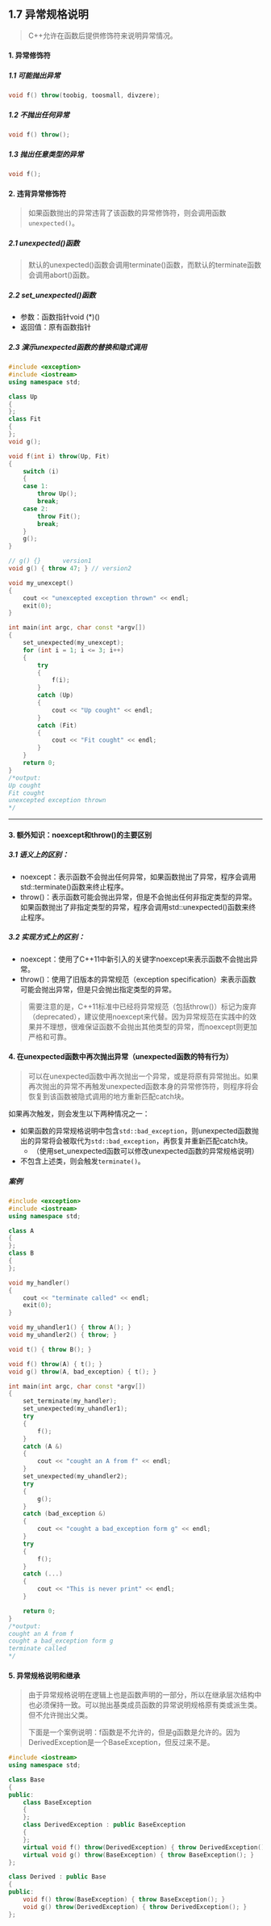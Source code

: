 ## 1.7 异常规格说明

> C++允许在函数后提供修饰符来说明异常情况。

#### 1. 异常修饰符

##### 1.1 可能抛出异常

```C++
void f() throw(toobig, toosmall, divzere);
```

##### 1.2 不抛出任何异常

```C++
void f() throw();
```

##### 1.3 抛出任意类型的异常

```C++
void f();
```

#### 2. 违背异常修饰符

> 如果函数抛出的异常违背了该函数的异常修饰符，则会调用函数`unexpected()`。

##### 2.1 unexpected()函数

> 默认的unexpected()函数会调用terminate()函数，而默认的terminate函数会调用abort()函数。

##### 2.2 set_unexpected()函数

* 参数：函数指针void (*)()
* 返回值：原有函数指针

##### 2.3 演示unexpected函数的替换和隐式调用

```C++
#include <exception>
#include <iostream>
using namespace std;

class Up
{
};
class Fit
{
};
void g();

void f(int i) throw(Up, Fit)
{
    switch (i)
    {
    case 1:
        throw Up();
        break;
    case 2:
        throw Fit();
        break;
    }
    g();
}

// g() {}      version1
void g() { throw 47; } // version2

void my_unexcept()
{
    cout << "unexcepted exception thrown" << endl;
    exit(0);
}

int main(int argc, char const *argv[])
{
    set_unexpected(my_unexcept);
    for (int i = 1; i <= 3; i++)
    {
        try
        {
            f(i);
        }
        catch (Up)
        {
            cout << "Up cought" << endl;
        }
        catch (Fit)
        {
            cout << "Fit cought" << endl;
        }
    }
    return 0;
}
/*output:
Up cought
Fit cought
unexcepted exception thrown
*/
```

---

#### 3. 额外知识：noexcept和throw()的主要区别

##### 3.1 语义上的区别：

- noexcept：表示函数不会抛出任何异常，如果函数抛出了异常，程序会调用std::terminate()函数来终止程序。
- throw()：表示函数可能会抛出异常，但是不会抛出任何非指定类型的异常。如果函数抛出了非指定类型的异常，程序会调用std::unexpected()函数来终止程序。

##### 3.2 实现方式上的区别：

- noexcept：使用了C++11中新引入的关键字noexcept来表示函数不会抛出异常。
- throw()：使用了旧版本的异常规范（exception specification）来表示函数可能会抛出异常，但是只会抛出指定类型的异常。

> 需要注意的是，C++11标准中已经将异常规范（包括throw()）标记为废弃（deprecated），建议使用noexcept来代替。因为异常规范在实践中的效果并不理想，很难保证函数不会抛出其他类型的异常，而noexcept则更加严格和可靠。

#### 4. 在unexpected函数中再次抛出异常（unexpected函数的特有行为）

> 可以在unexpected函数中再次抛出一个异常，或是将原有异常抛出。如果再次抛出的异常不再触发unexpected函数本身的异常修饰符，则程序将会恢复到该函数被隐式调用的地方重新匹配catch块。

如果再次触发，则会发生以下两种情况之一：

* 如果函数的异常规格说明中包含`std::bad_exception`，则unexpected函数抛出的异常将会被取代为`std::bad_exception`，再恢复并重新匹配catch块。
	* （使用set_unexpected函数可以修改unexpected函数的异常规格说明）
* 不包含上述类，则会触发`terminate()`。

##### 案例

```C++
#include <exception>
#include <iostream>
using namespace std;

class A
{
};
class B
{
};

void my_handler()
{
    cout << "terminate called" << endl;
    exit(0);
}

void my_uhandler1() { throw A(); }
void my_uhandler2() { throw; }

void t() { throw B(); }

void f() throw(A) { t(); }
void g() throw(A, bad_exception) { t(); }

int main(int argc, char const *argv[])
{
    set_terminate(my_handler);
    set_unexpected(my_uhandler1);
    try
    {
        f();
    }
    catch (A &)
    {
        cout << "cought an A from f" << endl;
    }
    set_unexpected(my_uhandler2);
    try
    {
        g();
    }
    catch (bad_exception &)
    {
        cout << "cought a bad_exception form g" << endl;
    }
    try
    {
        f();
    }
    catch (...)
    {
        cout << "This is never print" << endl;
    }

    return 0;
}
/*output:
cought an A from f
cought a bad_exception form g
terminate called
*/
```

#### 5. 异常规格说明和继承

>由于异常规格说明在逻辑上也是函数声明的一部分，所以在继承层次结构中也必须保持一致。可以抛出基类成员函数的异常说明规格原有类或派生类。但不允许抛出父类。
>
>下面是一个案例说明：f函数是不允许的，但是g函数是允许的。因为DerivedException是一个BaseException，但反过来不是。

```C++
#include <iostream>
using namespace std;

class Base
{
public:
    class BaseException
    {
    };
    class DerivedException : public BaseException
    {
    };
    virtual void f() throw(DerivedException) { throw DerivedException(); }
    virtual void g() throw(BaseException) { throw BaseException(); }
};

class Derived : public Base
{
public:
    void f() throw(BaseException) { throw BaseException(); }
    void g() throw(DerivedException) { throw DerivedException(); }
};
```

